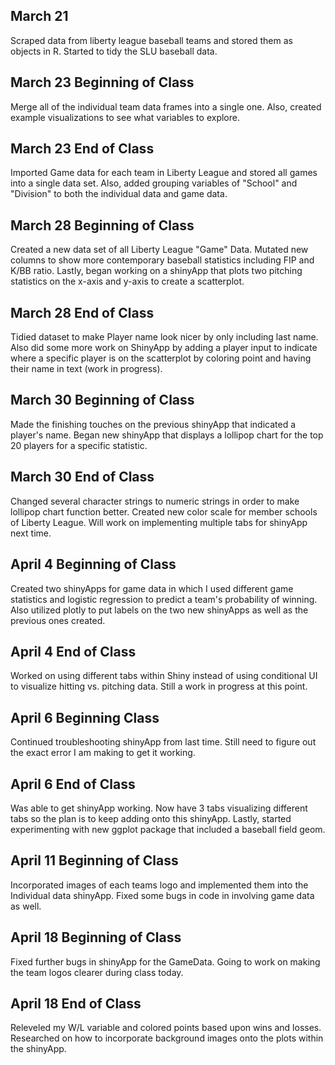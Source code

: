 ## March 21

Scraped data from liberty league baseball teams and stored them as objects in R. Started to tidy the SLU baseball data.

## March 23 Beginning of Class

Merge all of the individual team data frames into a single one. Also, created example visualizations to see what variables to explore.

## March 23 End of Class

Imported Game data for each team in Liberty League and stored all games into a single data set. Also, added grouping variables of "School" and "Division" to both the individual data and game data.

## March 28 Beginning of Class

Created a new data set of all Liberty League "Game" Data. Mutated new columns to show more contemporary baseball statistics including FIP and K/BB ratio. Lastly, began working on a shinyApp that plots two pitching statistics on the x-axis and y-axis to create a scatterplot.

## March 28 End of Class

Tidied dataset to make Player name look nicer by only including last name. Also did some more work on ShinyApp by adding a player input to indicate where a specific player is on the scatterplot by coloring point and having their name in text (work in progress).

## March 30 Beginning of Class

Made the finishing touches on the previous shinyApp that indicated a player's name. Began new shinyApp that displays a lollipop chart for the top 20 players for a specific statistic.

## March 30 End of Class

Changed several character strings to numeric strings in order to make lollipop chart function better. Created new color scale for member schools of Liberty League. Will work on implementing multiple tabs for shinyApp next time.

## April 4 Beginning of Class

Created two shinyApps for game data in which I used different game statistics and logistic regression to predict a team's probability of winning. Also utilized plotly to put labels on the two new shinyApps as well as the previous ones created.

## April 4 End of Class

Worked on using different tabs within Shiny instead of using conditional UI to visualize hitting vs. pitching data. Still a work in progress at this point.

## April 6 Beginning Class

Continued troubleshooting shinyApp from last time. Still need to figure out the exact error I am making to get it working.

## April 6 End of Class

Was able to get shinyApp working. Now have 3 tabs visualizing different tabs so the plan is to keep adding onto this shinyApp. Lastly, started experimenting with new ggplot package that included a baseball field geom.

## April 11 Beginning of Class

Incorporated images of each teams logo and implemented them into the Individual data shinyApp. Fixed some bugs in code in involving game data as well.

## April 18 Beginning of Class

Fixed further bugs in shinyApp for the GameData. Going to work on making the team logos clearer during class today.

## April 18 End of Class

Releveled my W/L variable and colored points based upon wins and losses. Researched on how to incorporate background images onto the plots within the shinyApp.
